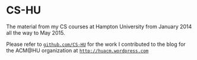 # CS-HU

The material from my CS courses at Hampton University from January 2014 all the way to May 2015.

Please refer to <a href="http://github.com/CS-HU" target="_blank" title="GitHub for CS@HU">`github.com/CS-HU`</a> for the work I contributed to the blog for the ACM@HU organization at <a href="http://huacm.wordpress.com" target="_blank" title="ACM@HU">`http://huacm.wordpress.com`</a>